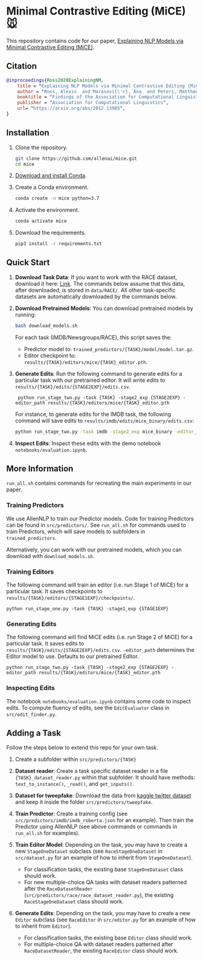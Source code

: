 # Minimal Contrastive Editing (MiCE) 🐭

This repository contains code for our paper, [Explaining NLP Models via Minimal Contrastive Editing (MiCE)](https://arxiv.org/pdf/2012.13985.pdf).

## Citation
```bibtex
@inproceedings{Ross2020ExplainingNM,
    title = "Explaining NLP Models via Minimal Contrastive Editing (MiCE)",
    author = "Ross, Alexis  and Marasovi{\'c}, Ana  and Peters, Matthew E.",
    booktitle = "Findings of the Association for Computational Linguistics: ACL 2021",
    publisher = "Association for Computational Linguistics",
    url= "https://arxiv.org/abs/2012.13985",
}
```
## Installation

1.  Clone the repository.
    ```bash
    git clone https://github.com/allenai/mice.git
    cd mice
    ```

2.  [Download and install Conda](https://conda.io/projects/conda/en/latest/user-guide/install/index.html).

3.  Create a Conda environment.

    ```bash
    conda create -n mice python=3.7
    ```
 
4.  Activate the environment.

    ```bash
    conda activate mice
    ```
    
5.  Download the requirements.

    ```bash
    pip3 install -r requirements.txt
    ```

## Quick Start

1. **Download Task Data**: If you want to work with the RACE dataset, download it here: [Link](https://www.cs.cmu.edu/~glai1/data/race/). 
The commands below assume that this data, after downloaded, is stored in `data/RACE/`. 
All other task-specific datasets are automatically downloaded by the commands below.
2. **Download Pretrained Models**: You can download pretrained models by running:

    ```bash
    bash download_models.sh
    ```

      For each task (IMDB/Newsgroups/RACE), this script saves the:
      
      - Predictor model to: `trained_predictors/{TASK}/model/model.tar.gz`.
      - Editor checkpoint to: `results/{TASK}/editors/mice/{TASK}_editor.pth`.

4. **Generate Edits**: Run the following command to generate edits for a particular task with our pretrained editor. It will write edits to `results/{TASK}/edits/{STAGE2EXP}/edits.csv`.

        python run_stage_two.py -task {TASK} -stage2_exp {STAGE2EXP} -editor_path results/{TASK}/editors/mice/{TASK}_editor.pth
        
      
      For instance, to generate edits for the IMDB task, the following command will save edits to `results/imdb/edits/mice_binary/edits.csv`:
      
      ```bash
      python run_stage_two.py -task imdb -stage2_exp mice_binary -editor_path results/imdb/editors/mice/imdb_editor.pth
      ```
      
      
4. **Inspect Edits**: Inspect these edits with the demo notebook `notebooks/evaluation.ipynb`.

## More Information

`run_all.sh` contains commands for recreating the main experiments in our paper.

### Training Predictors

We use AllenNLP to train our Predictor models. Code for training Predictors can be found in `src/predictors/`. 
See `run_all.sh` for commands used to train Predictors, which will save models to subfolders in `trained_predictors`.

Alternatively, you can work with our pretrained models, which you can download with `download_models.sh`.


### Training Editors
The following command will train an editor (i.e. run Stage 1 of MiCE) for a particular task. It saves checkpoints to `results/{TASK}/editors/{STAGE1EXP}/checkpoints/`.

    python run_stage_one.py -task {TASK} -stage1_exp {STAGE1EXP}


### Generating Edits
The following command will find MiCE edits (i.e. run Stage 2 of MiCE) for a particular task. It saves edits to `results/{TASK}/edits/{STAGE2EXP}/edits.csv`. `-editor_path` determines the Editor model to use. Defaults to our pretrained Editor.

    python run_stage_two.py -task {TASK} -stage2_exp {STAGE2EXP} -editor_path results/{TASK}/editors/mice/{TASK}_editor.pth


### Inspecting Edits
  The notebook `notebooks/evaluation.ipynb` contains some code to inspect edits.
  To compute fluency of edits, see the `EditEvaluator` class in `src/edit_finder.py`.

## Adding a Task
Follow the steps below to extend this repo for your own task.

1.  Create a subfolder within `src/predictors/{TASK}`

2.  **Dataset reader**: Create a task specific dataset reader in a file `{TASK}_dataset_reader.py` within that subfolder. It should have methods: `text_to_instance()`, `_read()`, and `get_inputs()`.

3.  **Dataset for tweepfake**: Download the data from [kaggle twitter dataset](https://www.kaggle.com/code/kerneler/starter-tweepfake-twitter-deep-fake-9a6ff869-1/data) and keep it inside the folder `src/predictors/tweepfake`.

4.  **Train Predictor**: Create a training config (see `src/predictors/imdb/imdb_roberta.json` for an example). Then train the Predictor using AllenNLP (see above commands or commands in `run_all.sh` for examples).

5.  **Train Editor Model**: Depending on the task, you may have to create a new `StageOneDataset` subclass (see `RaceStageOneDataset` in `src/dataset.py` for an example of how to inherit from `StageOneDataset`). 
    - For classification tasks, the existing base `StageOneDataset` class should work.
    - For new multiple-choice QA tasks with dataset readers patterned after the `RaceDatasetReader` (`src/predictors/race/race_dataset_reader.py`), the existing `RaceStageOneDataset` class should work.

6.  **Generate Edits**: Depending on the task, you may have to create a new `Editor` subclass (see `RaceEditor` in `src/editor.py` for an example of how to inherit from `Editor`). 
    - For classification tasks, the existing base `Editor` class should work. 
    - For multiple-choice QA with dataset readers patterned after `RaceDatasetReader`, the existing `RaceEditor` class should work. 

